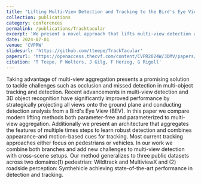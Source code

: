 ```yaml
---
title: "Lifting Multi-View Detection and Tracking to the Bird's Eye View"
collection: publications
category: conferences
permalink: /publications/Tracktacular
excerpt: 'We present a novel approach that lifts multi-view detection and tracking to the Bird`s Eye View (BEV) and achieves state-of-the-art performance in detection and tracking.'
date: 2024-07-01
venue: 'CVPRW'
slidesurl: 'https://github.com/tteepe/TrackTacular'
paperurl: 'https://openaccess.thecvf.com/content/CVPR2024W/3DMV/papers/Teepe_Lifting_Multi-View_Detection_and_Tracking_to_the_Birds_Eye_View_CVPRW_2024_paper.pdf'
citation: 'T Teepe, P Wolters, J Gilg, F Herzog, G Rigoll'
---
```


Taking advantage of multi-view aggregation presents a promising solution to tackle challenges such as occlusion and missed detection in multi-object tracking and detection. Recent advancements in multi-view detection and 3D object recognition have significantly improved performance by strategically projecting all views onto the ground plane and conducting detection analysis from a Bird's Eye View (BEV). In this paper we compare modern lifting methods both parameter-free and parameterized to multi-view aggregation. Additionally we present an architecture that aggregates the features of multiple times steps to learn robust detection and combines appearance-and motion-based cues for tracking. Most current tracking approaches either focus on pedestrians or vehicles. In our work we combine both branches and add new challenges to multi-view detection with cross-scene setups. Our method generalizes to three public datasets across two domains:(1) pedestrian: Wildtrack and MultiviewX and (2) roadside perception: Synthehicle achieving state-of-the-art performance in detection and tracking.